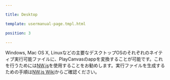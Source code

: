 ---
title: Desktop
template: usermanual-page.tmpl.html
position: 3
---

Windows, Mac OS X, Linuxなどの主要なデスクトップOSのそれぞれのネイティブ実行可能ファイルに、PlayCanvasのappを変換することが可能です。これを行うためには[NW.js][1]を使用することをお勧めします。実行ファイルを生成するための手順は[NW.js Wiki][2]からご確認ください。

[1]: http://nwjs.io/
[2]: https://github.com/nwjs/nw.js/wiki/How-to-package-and-distribute-your-apps

